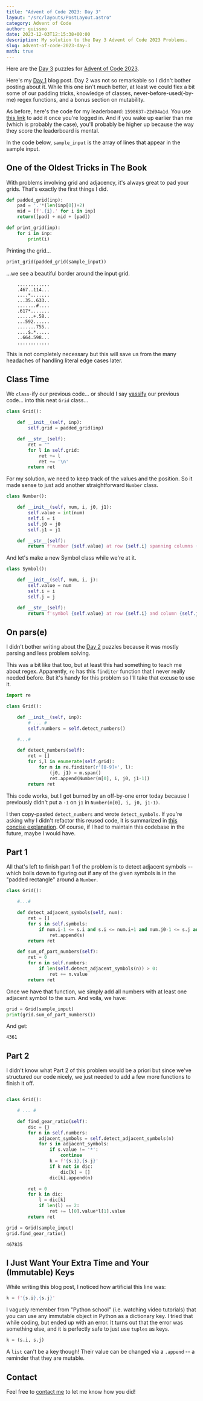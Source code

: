 ```yaml
---
title: "Advent of Code 2023: Day 3"
layout: "/src/layouts/PostLayout.astro"
category: Advent of Code
author: guissmo
date: 2023-12-03T12:15:38+00:00
description: My solution to the Day 3 Advent of Code 2023 Problems.
slug: advent-of-code-2023-day-3
math: true
---
```


Here are the [Day 3](https://adventofcode.com/2023/day/3) puzzles for [Advent of Code 2023](https://adventofcode.com).

Here's my [Day 1](../advent-of-code-2023-day-1/) blog post. Day 2 was not so remarkable so I didn't bother posting about it. While this one isn't much better, at least we could flex a bit some of our padding tricks, knowledge of classes, never-before-used(-by-me) regex functions, and a bonus section on mutability.

As before, here's the code for my leaderboard: `1598637-22d94a1d`. You use [this link](https://adventofcode.com/2023/leaderboard/private) to add it once you're logged in. And if you wake up earlier than me (which is probably the case), you'll probably be higher up because the way they score the leaderboard is mental.

In the code below, `sample_input` is the array of lines that appear in the sample input.

## One of the Oldest Tricks in The Book

With problems involving grid and adjacency, it's always great to pad your grids. That's exactly the first things I did.

```python
def padded_grid(inp):
    pad = '.'*(len(inp[0])+2)
    mid = [f'.{i}.' for i in inp]
    return([pad] + mid + [pad])

def print_grid(inp):
    for i in inp:
        print(i)
```

Printing the grid...

```python
print_grid(padded_grid(sample_input))
```

...we see a beautiful border around the input grid.

```
    ............
    .467..114...
    ....*.......
    ...35..633..
    .......#....
    .617*.......
    ......+.58..
    ...592......
    .......755..
    ....$.*.....
    ..664.598...
    ............
```

This is not completely necessary but this will save us from the many headaches of handling literal edge cases later.

## Class Time

We `class`-ify our previous code... or should I say [yassify](https://en.wiktionary.org/wiki/yassify) our previous code... into this neat `Grid` class...

```python
class Grid():

    def __init__(self, inp):
        self.grid = padded_grid(inp)

    def __str__(self):
        ret = ""
        for l in self.grid:
            ret += l
            ret += '\n'
        return ret
```

For my solution, we need to keep track of the values and the position. So it made sense to just add another straightforward `Number` class.

```python
class Number():

    def __init__(self, num, i, j0, j1):
        self.value = int(num)
        self.i = i
        self.j0 = j0
        self.j1 = j1

    def __str__(self):
        return f'number {self.value} at row {self.i} spanning columns {self.j0} to {self.j1}'
```

And let's make a new Symbol class while we're at it.

```python
class Symbol():

    def __init__(self, num, i, j):
        self.value = num
        self.i = i
        self.j = j

    def __str__(self):
        return f'symbol {self.value} at row {self.i} and column {self.j}'
```

## On pars(e)

I didn't bother writing about the [Day 2](https://adventofcode.com/2023/day/3) puzzles because it was mostly parsing and less problem solving.

This was a bit like that too, but at least this had something to teach me about regex. Apparently, `re` has this `finditer` function that I never really needed before. But it's handy for this problem so I'll take that excuse to use it.

```python
import re

class Grid():

    def __init__(self, inp):
        # ... #
        self.numbers = self.detect_numbers()

    #...#

    def detect_numbers(self):
        ret = []
        for i,l in enumerate(self.grid):
            for m in re.finditer(r'[0-9]+', l):
                (j0, j1) = m.span()
                ret.append(Number(m[0], i, j0, j1-1))
        return ret
```

This code works, but I got burned by an off-by-one error today because I previously didn't put a `-1` on `j1` in `Number(m[0], i, j0, j1-1)`.

I then copy-pasted `detect_numbers` and wrote `detect_symbols`. If you're asking why I didn't refactor this reused code, it is summarized in [this concise explanation](https://www.youtube.com/watch?v=bFEoMO0pc7k&t=10s). Of course, if I had to maintain this codebase in the future, maybe I would have.

## Part 1

All that's left to finish part 1 of the problem is to detect adjacent symbols -- which boils down to figuring out if any of the given symbols is in the "padded rectangle" around a `Number`.

```python
class Grid():

    #...#

    def detect_adjacent_symbols(self, num):
        ret = []
        for s in self.symbols:
            if num.i-1 <= s.i and s.i <= num.i+1 and num.j0-1 <= s.j and s.j <= num.j1+1:
                ret.append(s)
        return ret

    def sum_of_part_numbers(self):
        ret = 0
        for n in self.numbers:
            if len(self.detect_adjacent_symbols(n)) > 0:
                ret += n.value
        return ret
```

Once we have that function, we simply add all numbers with at least one adjacent symbol to the sum. And voila, we have:

```python
grid = Grid(sample_input)
print(grid.sum_of_part_numbers())
```

And get:

    4361

## Part 2

I didn't know what Part 2 of this problem would be a priori but since we've structured our code nicely, we just needed to add a few more functions to finish it off.

```python

class Grid():

    # ... #

    def find_gear_ratio(self):
        dic = {}
        for n in self.numbers:
            adjacent_symbols = self.detect_adjacent_symbols(n)
            for s in adjacent_symbols:
                if s.value != '*':
                    continue
                k = f'{s.i},{s.j}'
                if k not in dic:
                    dic[k] = []
                dic[k].append(n)

        ret = 0
        for k in dic:
            l = dic[k]
            if len(l) == 2:
                ret += l[0].value*l[1].value
        return ret

grid = Grid(sample_input)
grid.find_gear_ratio()
```

    467835

## I Just Want Your Extra Time and Your (Immutable) Keys

While writing this blog post, I noticed how artificial this line was:

```python
k = f'{s.i},{s.j}'
```

I vaguely remember from "Python school" (i.e. watching video tutorials) that you can use any immutable object in Python as a dictionary key. I tried that while coding, but ended up with an error. It turns out that the error was something else, and it is perfectly safe to just use `tuples` as keys.

```python
k = (s.i, s.j)
```

A `list` can't be a key though! Their value can be changed via a `.append` -- a reminder that they are mutable.

## Contact

Feel free to [contact me](../../) to let me know how you did!
